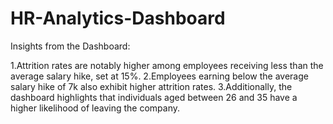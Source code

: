 # HR-Analytics-Dashboard

Insights from the Dashboard:

1.Attrition rates are notably higher among employees receiving less than the average salary hike, set at 15%.
2.Employees earning below the average salary hike of 7k also exhibit higher attrition rates.
3.Additionally, the dashboard highlights that individuals aged between 26 and 35 have a higher likelihood of leaving the company.
